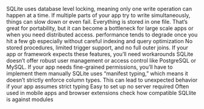 SQLite uses database level locking, meaning only one write operation can happen at a time. If multiple parts of your app try to write simultaneously, things can slow down or even fail.
Everything is stored in one file. That’s great for portability, but it can become a bottleneck for large scale apps or when you need distributed access.
performance tends to degrade once you hit a few gb especially without careful indexing and query optimization
No stored procedures, limited trigger support, and no full outer joins. If your app or framework expects these features, you’ll need workarounds
SQLite doesn’t offer robust user management or access control like PostgreSQL or MySQL. If your app needs fine-grained permissions, you’ll have to implement them manually
SQLite uses “manifest typing,” which means it doesn’t strictly enforce column types. This can lead to unexpected behavior if your app assumes strict typing
Easy to set up no server required
Often used in mobile apps and browser extensions
check how compatible SQLlite is against modules
